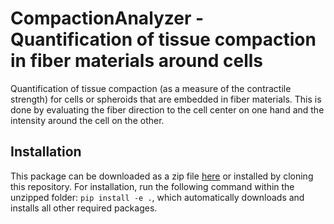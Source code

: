 # CompactionAnalyzer - Quantification of tissue compaction in fiber materials around cells

Quantification of tissue compaction (as a measure of the contractile strength) for cells or spheroids that are embedded in fiber materials. This is done by evaluating the fiber direction to the cell center on one hand and the intensity around the cell on the other.   


## Installation
This package can be downloaded as a zip file [here](https://github.com/davidbhr/CompactionAnalyzer/zipball/master) or installed by cloning this repository. For installation, run the following command within the unzipped folder: `pip install -e .`, which automatically downloads and installs all other required packages.


